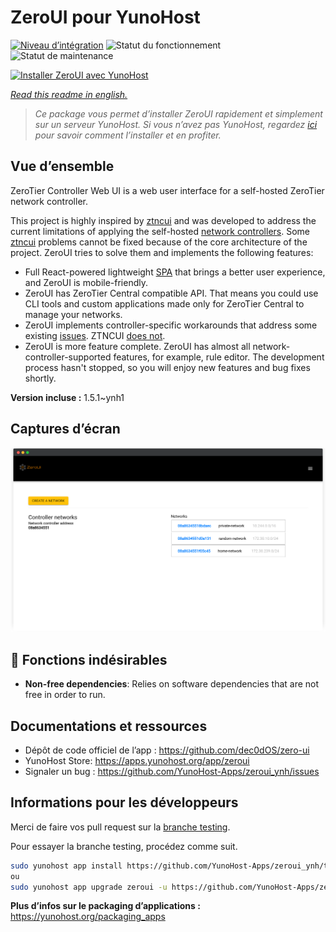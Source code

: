 <!--
N.B.: This README was automatically generated by https://github.com/YunoHost/apps/tree/master/tools/README-generator
It shall NOT be edited by hand.
-->

# ZeroUI pour YunoHost

[![Niveau d’intégration](https://dash.yunohost.org/integration/zeroui.svg)](https://dash.yunohost.org/appci/app/zeroui) ![Statut du fonctionnement](https://ci-apps.yunohost.org/ci/badges/zeroui.status.svg) ![Statut de maintenance](https://ci-apps.yunohost.org/ci/badges/zeroui.maintain.svg)

[![Installer ZeroUI avec YunoHost](https://install-app.yunohost.org/install-with-yunohost.svg)](https://install-app.yunohost.org/?app=zeroui)

*[Read this readme in english.](./README.md)*

> *Ce package vous permet d’installer ZeroUI rapidement et simplement sur un serveur YunoHost.
Si vous n’avez pas YunoHost, regardez [ici](https://yunohost.org/#/install) pour savoir comment l’installer et en profiter.*

## Vue d’ensemble

ZeroTier Controller Web UI is a web user interface for a self-hosted ZeroTier network controller.

This project is highly inspired by [ztncui](https://github.com/key-networks/ztncui) and was developed to address the current limitations of applying the self-hosted [network controllers](https://github.com/zerotier/ZeroTierOne/tree/master/controller). Some [ztncui](https://github.com/key-networks/ztncui) problems cannot be fixed because of the core architecture of the project. ZeroUI tries to solve them and implements the following features:

- Full React-powered lightweight [SPA](https://en.wikipedia.org/wiki/Single-page_application) that brings a better user experience, and ZeroUI is mobile-friendly.
- ZeroUI has ZeroTier Central compatible API. That means you could use CLI tools and custom applications made only for ZeroTier Central to manage your networks.
- ZeroUI implements controller-specific workarounds that address some existing [issues](https://github.com/zerotier/ZeroTierOne/issues/859). ZTNCUI [does not](https://github.com/key-networks/ztncui/issues/63).
- ZeroUI is more feature complete. ZeroUI has almost all network-controller-supported features, for example, rule editor. The development process hasn't stopped, so you will enjoy new features and bug fixes shortly.


**Version incluse :** 1.5.1~ynh1

## Captures d’écran

![Capture d’écran de ZeroUI](./doc/screenshots/homepage.png)

## :red_circle: Fonctions indésirables

- **Non-free dependencies**: Relies on software dependencies that are not free in order to run.

## Documentations et ressources

* Dépôt de code officiel de l’app : <https://github.com/dec0dOS/zero-ui>
* YunoHost Store: <https://apps.yunohost.org/app/zeroui>
* Signaler un bug : <https://github.com/YunoHost-Apps/zeroui_ynh/issues>

## Informations pour les développeurs

Merci de faire vos pull request sur la [branche testing](https://github.com/YunoHost-Apps/zeroui_ynh/tree/testing).

Pour essayer la branche testing, procédez comme suit.

``` bash
sudo yunohost app install https://github.com/YunoHost-Apps/zeroui_ynh/tree/testing --debug
ou
sudo yunohost app upgrade zeroui -u https://github.com/YunoHost-Apps/zeroui_ynh/tree/testing --debug
```

**Plus d’infos sur le packaging d’applications :** <https://yunohost.org/packaging_apps>